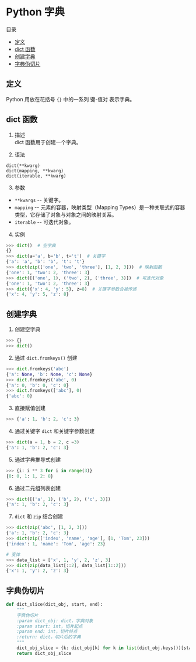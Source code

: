 # Python 字典

<!-- markdown="1" is required for GitHub Pages to render the TOC properly. -->
<detail markdown="1">
<summary>目录</summary>

- [定义](#定义)
- [dict 函数](#dict-函数)
- [创建字典](#创建字典)
- [字典伪切片](#字典伪切片)

</detail>

## 定义

Python 用放在花括号 `{}` 中的一系列 键-值对 表示字典。

## dict 函数

1. 描述  
   dict 函数用于创建一个字典。

2. 语法

```
dict(**kwarg)
dict(mapping, **kwarg)
dict(iterable, **kwarg)
```

3. 参数

- `**kwargs` -- 关键字。
- `mapping` -- 元素的容器，映射类型（Mapping Types）是一种关联式的容器类型，它存储了对象与对象之间的映射关系。
- `iterable` -- 可迭代对象。

4. 实例

```py
>>> dict()  # 空字典
{}
>>> dict(a='a', b='b', t='t')  # 关键字
{'a': 'a', 'b': 'b', 't': 't'}
>>> dict(zip(['one', 'two', 'three'], [1, 2, 3]))  # 映射函数
{'one': 1, 'two': 2, 'three': 3}
>>> dict([('one', 1), ('two', 2), ('three', 3)])  # 可迭代对象
{'one': 1, 'two': 2, 'three': 3}
>>> dict({'x': 4, 'y': 5}, z=8)  # 关键字参数会被传递
{'x': 4, 'y': 5, 'z': 8}
```

## 创建字典

1. 创建空字典

```py
>>> {}
>>> dict()
```

2. 通过 `dict.fromkeys()` 创建

```py
>>> dict.fromkeys('abc')
{'a': None, 'b': None, 'c': None}
>>> dict.fromkeys('abc', 0)
{'a': 0, 'b': 0, 'c': 0}
>>> dict.fromkeys(['abc'], 0)
{'abc': 0}
```

3. 直接赋值创建

```py
>>> {'a': 1, 'b': 2, 'c': 3}
```

4. 通过关键字 `dict` 和关键字参数创建

```py
>>> dict(a = 1, b = 2, c =3)
{'a': 1, 'b': 2, 'c': 3}
```

5. 通过字典推导式创建

```py
>>> {i: i ** 3 for i in range(3)}
{0: 0, 1: 1, 2: 8}
```

6. 通过二元组列表创建

```py
>>> dict([('a', 1), ('b', 2), ('c', 3)])
{'a': 1, 'b': 2, 'c': 3}
```

7. `dict` 和 `zip` 结合创建

```py
>>> dict(zip('abc', [1, 2, 3]))
{'a': 1, 'b': 2, 'c': 3}
>>> dict(zip(['index', 'name', 'age'], [1, 'Tom', 23]))
{'index': 1, 'name': 'Tom', 'age': 23}

# 变体
>>> data_list = ['x', 1, 'y', 2, 'z', 3]
>>> dict(zip(data_list[::2], data_list[1::2]))
{'x': 1, 'y': 2, 'z': 3}
```

## 字典伪切片

```py
def dict_slice(dict_obj, start, end):
    """
    字典伪切片
    :param dict_obj: dict，字典对象
    :param start: int，切片起点
    :param end: int，切片终点
    :return: dict，切片后的字典
    """
    dict_obj_slice = {k: dict_obj[k] for k in list(dict_obj.keys())[start:end]}
    return dict_obj_slice
```
